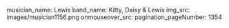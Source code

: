 musician_name: Lewis
band_name: Kitty, Daisy &amp; Lewis
img_src: images/musician1156.png
onmouseover_src: 
pagination_pageNumber: 1354
